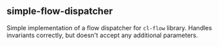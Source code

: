 ## simple-flow-dispatcher

Simple implementation of a flow dispatcher for `cl-flow` library. Handles invariants correctly, but doesn't accept any additional parameters.
